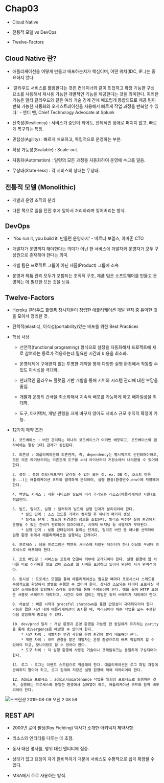 # Chap03

 - Cloud Native
 
 - 전통적 모델 vs DevOps
 
 - Twelve-Factors
 
 ## Cloud Native 란?
 
 - 애플리케이션을 어떻게 만들고 배포하는지가 핵심이며, 어떤 위치(IDC, IP..)는 중요하지 않다.
 
 - '클라우드 서비스를 활용한다는 것은 컨테이너와 같이 민첩하고 확장 가능한 구성 요소를 사용해서 재사용 가능한 개별적인 기능을 제공한다는 것을 의미한다. 이러한 기능은 멀티 클라우드와 같은 여러 기술 경계 간에 매끄럽게 통합되므로 제공 팀이 반복 가능한 자동화와 오케스트레이션을 사용해서 빠르게 작업 과정을 반복할 수 있다.' - 앤디 맨, Chief Technology Advocate at Splunk

 - 신축성(Resiliency) : 서비스가 중단이 되어도, 전체적인 장애로 퍼지지 않고, 빠르게 복구되는 특징.
 
 - 민첩성(Agility) : 빠르게 배포하고, 독립적으로 운영하는 부분.
 
 - 확장 가능성(Scalable) : Scale-out.
 
 - 자동화(Automation) : 일련의 모든 과정을 자동화하여 운영에 수고를 덜음.
 
 - 무상태(State-less) : 각 서비스의 상태는 무상태.
 
 ## 전통적 모델 (Monolithic)
 
  - 개발과 운영 조직의 분리
  
  - 다른 쪽으로 일을 던진 후에 알아서 처리하라며 잊어버리는 방식.
  
 ## DevOps
 
  - 'You run it, you build it. 만들면 운영까지' - 베르너 보겔스, 아마존 CTO
  
  - 개발자가 운영까지 해야한다는 의미가 아닌 한 서비스에 개발자와 운영자가 모두 구성원으로 존재해야 한다는 의미.
  
  - 개별 팀은 프로젝트 그룹이 아닌 제품(Product) 그룹에 소속
  
  - 운영과 제품 관리 모두가 포함되는 조직적 구조, 제품 팀은 소프트웨어를 만들고 운영하는 데 필요한 모든 것을 보유. 
  
 ## Twelve-Factors
 
  - Heroku 클라우드 플랫폼 창시자들이 정립한 애플리케이션 개발 원칙 중 유익한 것을 모아서 정리한 것.
  
  - 탄력적(elastic), 이식성(portability)있는 배포를 위한 Best Practices
  
  - 핵심 사상
  
    - 선언적(functional programing) 형식으로 설정을 자동화해서 프로젝트에 새로 참여하는 동료가 적응하는데 필요한 시간과 비용을 최소화.
    
    - 운영체제에 구애받지 않는 투명한 계약을 통해 다양한 실행 환경에서 작동할 수 있도 이식성을 극대화.
    
    - 현대적인 클라우드 플랫폼 기반 개발을 통해 서버와 시스템 관리에 대한 부담을 줄임.
    
    - 개발과 운영의 간극을 최소화해서 지속적 배포를 가능하게 하고 애자일성을 최대화.
    
    - 도구, 아키텍처, 개발 관행을 크게 바꾸지 않아도 서비스 규모 수직적 확정이 가능.
    
  - 12가지 제약 조건
        
        1. 코드베이스 : 버전 관리되는 하나의 코드베이스가 여러번 배포되고, 코드베이스와 앱 사이에는 항상 1대1 관계가 성립된다.
        
        2. 의존성 : 애플리케이션의 의존관계, 즉, dependency는 명시적으로 선언되어야하고, 모든 의존 라이브러리는 의존관계 도구를 써서 라이브러리 저장소에서 내려받을 수 있어야 한다.
        
        3. 설정 : 설정 정보(배포마다 달라질 수 있는 모든 것. ex. DB 정, 호스트 이름 등...)는 애플리케이션 코드와 염격하게 분리하여, 실행 환경(환경변수,env)에 저장해야한다. 
        
        4. 백엔드 서비스 : 지원 서비스는 필요에 따라 추가되는 리소스(애플리케이션 자원)로 취급한다.
        
        5. 빌드, 릴리즈, 실행 : 철저하게 빌드와 실행 단계가 분리되어야 한다.
            * 빌드 단계 : 소스 코드를 가져와 컴파일 후 하나의 패키지 생성.
            * 릴리즈 단계 : 빌드에 환경설정 정보를 조합한다. 릴리즈 버전은 실행 환경에서 운영될 수 있는 준비가 완료되어 있어야하고, 시매틱 버저닝 등 식별자가 부여된다.
            * 실행 단계 : 보통 런타임이라 불리는 단계로, 릴리즈 버전 중 하나를 선택하여 실행 환경 위에서 애플리케이션을 실행하는 단계이다.
            
        6. 프로세스 : 응용 프로그램은 백엔드 서비스에 저장된 데이터가 하나 이상의 무상태 프로세스로 배포해야 한다.
        
        7. 포트 바인딩 : 서비스는 포트에 연결해 외부에 공개되어야 한다. 실행 환경에 웹 서버를 따로 추가해줄 필요 없이 스스로 웹 서버를 포함하고 있어서 완전히 자기 완비적이다.
        
        8. 동시성 : 프로세스 모델을 통해 애플리케이션는 필요할 때마다 프로세스나 스레드를 수평적으로 확장해서 병렬로 수행할 수 있어야 한다. 장시간 소요되는 데이터 프로세싱 작업은 스레드풀에 할당해서 스레드 실행기를 통해 수행되어야 한다. 예를 들어 HTTP 요청은 서블릿 쓰레드가 처리하고, 시간이 오래 걸리는 작업은 워커 쓰레드가 처리해야 한다.

        9. 처분성 : 빠른 시작과 graceful shutdown을 통한 안정성이 극대화되어야 한다. 가능한 짧은 시간 내에 애플리케이션이 중지될 때, 처리되어야 하는 작업을 모두 수행한 다음 깔끔하게 종료될 수 있다.
        
        10. dev/prod 일치 : 개발 환경과 운영 환경을 가능한 한 동일하게 유지하는 parity을 통해 divergence를 예방할 수 있어야 한다.
            * 시간 차이 : 개발자는 변경 사항을 운영 환경에 빨리 배포해야 한다.
            * 개인 차이 : 코드 변경을 맡은 개발자는 운영 환경으로의 배포 작업까지 할 수 있어야 하고, 모니터링도 할 수 있어야 한다.
            * 도구 차이 : 각 실행 환경에 사용된 기술이나 프레임워크는 동일하게 구성되어야 한다.
            
        11. 로그 : 로그는 이벤트 스트림으로 취급해야 한다. 애플리케이션은 로그 파일 저장에 관여하지 말아야 하고, 로그 집계와 저장은 실행 환경에 의해 처리되어야 한다.
        
        12. Admin 프로세스 : admin/maintenance 작업을 일회성 프로세스로 실행하는 것도, 실행되는 프로세스와 동일한 환경에서 실해앻야 하고, 애플리케이션 코드와 함께 배포되어야 한다.
        
               
   
   ![스크린샷 2019-08-09 오전 2 08 58](https://user-images.githubusercontent.com/43510811/62723036-b34c9e80-ba4a-11e9-8448-e009b93f918f.png)


  ## REST API
  
   - 2000년 로이 필딩(Roy Fielding) 박사가 소개한 아키텍처 제약사항.
   
   - 리소스와 엔티티를 다루는 데 초점.
   
   - 동사 대신 명사를, 행위 대신 엔티티에 집중.
   
   - 상태가 없고 요청이 자기 완비적이기 때문에 서비스도 수평적으로 쉽게 확장될 수 있다.
   
   - MSA에서 주로 사용하는 방식.